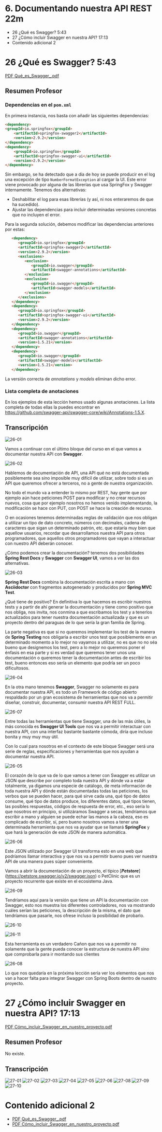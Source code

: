 # 6. Documentando nuestra API REST 22m

* 26 ¿Qué es Swagger? 5:43 
* 27 ¿Cómo incluir Swagger en nuestra API? 17:13 
* Contenido adicional 2

# 26 ¿Qué es Swagger? 5:43 

[PDF Qué_es_Swagger_.pdf](pdfs/25_Qué_es_Swagger_.pdf)

## Resumen Profesor

### Dependencias en el `pom.xml`

En primera instancia, nos basta con añadir las siguientes dependencias:

```html
<dependency>
<groupId>io.springfox</groupId>
    <artifactId>springfox-swagger2</artifactId>
    <version>2.9.2</version>
</dependency>
<dependency>
    <groupId>io.springfox</groupId>
    <artifactId>springfox-swagger-ui</artifactId>
    <version>2.9.2</version>
</dependency>
```

Sin embargo, se ha detectado que a día de hoy se puede producir en el log una excepción de tipo `NumberFormatException` al cargar la UI. Este error viene provocado por alguna de las librerías que usa SpringFox y Swagger internamente. Tenemos dos alternativas:

* Deshabilitar el log para esas librerías (y así, ni nos enteraremos de que ha sucedido).
* Ajustar las dependencias para incluir determinadas versiones concretas que no incluyen el error.

Para la segunda solución, debemos modificar las dependencias anteriores por estas:

```html
   <dependency>
      <groupId>io.springfox</groupId>
      <artifactId>springfox-swagger2</artifactId>
      <version>2.9.2</version>
      <exclusions>
         <exclusion>
            <groupId>io.swagger</groupId>
            <artifactId>swagger-annotations</artifactId>
         </exclusion>
         <exclusion>
            <groupId>io.swagger</groupId>
            <artifactId>swagger-models</artifactId>
         </exclusion>
      </exclusions>
   </dependency>
   <dependency>
      <groupId>io.springfox</groupId>
      <artifactId>springfox-swagger-ui</artifactId>
      <version>2.9.2</version>
   </dependency>
   <dependency>
      <groupId>io.swagger</groupId>
      <artifactId>swagger-annotations</artifactId>
      <version>1.5.21</version>
   </dependency>
   <dependency>
      <groupId>io.swagger</groupId>
      <artifactId>swagger-models</artifactId>
      <version>1.5.21</version>
   </dependency>
```

La versión correcta de *annotations* y *models* eliminan dicho error.

### Lista completa de anotaciones

En los ejemplos de esta lección hemos usado algunas anotaciones. La lista completa de todas ellas la puedes encontrar en https://github.com/swagger-api/swagger-core/wiki/Annotations-1.5.X.

## Transcripción

![26-01](images/26-01.png)

Vamos a continuar con el último bloque del curso en el que vamos a documentar nuestra API con **Swagger**.

![26-02](images/26-02.png)

Hablemos de documentación de API, una API qué no está documentada posiblemente sea sino imposible muy difícil de utilizar, sobre todo si es un API que queremos ofrecer a terceros, no a gente de nuestra organización.

No todo el mundo va a entender lo mismo por REST, hay gente que por ejemplo aún hace peticiones POST para modificar y no crear recursos nuevos, cosa que por ejemplo nosotros no hemos venido implementando, la modificación se hace con PUT, con POST se hace la creación de recurso. 

O en ocasiones tenemos determinadas reglas de validación que nos obligan a utilizar un tipo de dato concreto, números con decimales, cadena de caracteres que sigan un determinado patrón, etc. que estaría muy bien que aquellow usuarios, recordar que desarrollamos nuestra API para otros programadores, que aquellos otros programadores que vayan a interactuar con nuestro API deberán conocer.

¿Cómo podemos crear la documentación? tenemos dos posibilidades **Spring Rest Docs** y **Swagger** con **Swagger UI**, vamos a ver las dos alternativas.

![26-03](images/26-03.png)

**Spring Rest Docs** combina la documentación escrita a mano con **Asciidoctor** con fragmentos autogenerado y producidos por **Spring MVC Test**.

¿Qué tiene de positivo? En definitiva lo que hacemos es escribir nuestros tests y a partir de ahí generar la documentación y tiene como positivo que nos obliga, nos invita, nos conmina a que escribamos los test y a tenerlos actualizados para tener nuestra documentación actualizada y que es un proyecto dentro del paraguas de lo que sería la gran familia de Spring.

La parte negativa es que si no queremos implementar los test de la manera de **Spring Testing** nos obligaría a escribir unos test que posiblemente en un determinado momento a lo mejor no vayamos a utilizar, no es que no no séa bueno que designemos los test, pero a lo mejor no queremos poner el énfasis en esa parte y si es verdad que queremos tener unos una documentación o queremos tener la documentación antes de escribir los test, bueno entonces eso sería un elemento que podría ser un poco dificultosos.

![26-04](images/26-04.png)

En la otra mano tenemos **Swagger**, Swagger no solamente es para documentar nuestra API, es todo un Framework de código abierto respaldado por un gran ecosistema de herramientas que nos va a permitir diseñar, construir, documentar, consumir nuestra API REST FULL.

![26-07](images/26-07.png)

Entre todas las herramientas que tiene Swagger, una de las más útiles, la más conocida es **Swagger UI Tools** que nos va a permitir interactuar con nuestra API, con una interfaz bastante bastante cómoda, diría que incluso bonita y muy muy muy útil.

Con lo cual para nosotros en el contexto de este bloque Swagger será una serie de reglas, especificaciones y herramientas que nos ayudan a documentar nuestra API.

![26-05](images/26-05.png)

El corazón de lo que va de lo que vamos a tener con Swagger es utilizar un JSON que describe por completo toda nuestra API y dónde va a estar totalmente, ya digamos una especie de catálogo, de meta información de toda nuestra API y dónde están documentadas todas las peticiones, los verbos que se pueden hacer, para qué sirve cada una, qué tipo de datos consume, qué tipo de datos produce, los diferentes datos, qué tipos tienen, las posibles respuestas, códigos de respuesta de error, etc., eso sería lo que nosotros en principio, si utilizáramos Swagger a secas, tendríamos que escribir a mano y alguien se puede echar las manos a la cabeza, eso es complicado de escribir, sí, pero bueno nosotros vamos a tener una determinada herramienta que nos va ayudar que se llamará **SpringFox** y que hará la generación de este JSON de manera automática.

![26-06](images/26-06.png)

Este JSON utilizado por Swagger UI transforma esto en una web que podríamos llamar interactiva y que nos va a permitir bueno pues ver nuestra API de una manera pues súper conveniente.

Vamos a abrir la documentación de un proyecto, el típico [***Petstore***] (https://petstore.swagger.io/v2/swagger.json) o PetClinic que es un proyecto recurrente que existe en el ecosistema Java.

![26-09](images/26-09.png)

Tendríamos aquí para la versión que tiene un API la documentación con Swagger, esto nos muestra los diferentes controladores, nos va mostrando cuáles serían las peticiones, la descripción de la misma, el dato que tendríamos que pasarle, nos ofrese incluso la posibilidad de probarlo.

![26-10](images/26-10.png)

![26-11](images/26-11.png)

Esta herramienta es un verdadero Cañon que nos va a permitir no solamente que la gente pueda conocer la estructura de nuestra API sino que comprobarla para ir montando sus clientes

![26-08](images/26-08.png)

Lo que nos quedaría en la próxima lección sería ver los elementos que nos van a hacer falta para integrar Swagger con Spring Boots dentro de nuestro proyecto.

# 27 ¿Cómo incluir Swagger en nuestra API? 17:13 

[PDF Cómo_incluir_Swagger_en_nuestro_proyecto.pdf](pdfs/26_Cómo_incluir_Swagger_en_nuestro_proyecto.pdf)

## Resumen Profesor

No existe.

## Transcripción

![27-01](images/27-01.png)
![27-02](images/27-02.png)
![27-03](images/27-03.png)
![27-04](images/27-04.png)
![27-05](images/27-05.png)
![27-06](images/27-06.png)
![27-08](images/27-08.png)
![27-09](images/27-09.png)
![27-10](images/27-10.png)

# Contenido adicional 2

* [PDF Qué_es_Swagger_.pdf](pdfs/25_Qué_es_Swagger_.pdf)
* [PDF Cómo_incluir_Swagger_en_nuestro_proyecto.pdf](pdfs/26_Cómo_incluir_Swagger_en_nuestro_proyecto.pdf)
